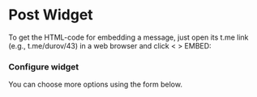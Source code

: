 # Post Widget
To get the HTML-code for embedding a message, just open its t.me link (e.g., t.me/durov/43) in a web browser and click < > EMBED:
### Configure widget
You can choose more options using the form below.


